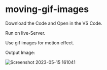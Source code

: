 # moving-gif-images

Download the Code and Open in the VS Code.

Run on live-Server.

Use gif images for motion effect.

Output Image:

![Screenshot 2023-05-15 161041](https://github.com/rohanmr/moving-images/assets/122428641/1ea6eeb2-a3a2-4f14-aa8b-709b34a736d2)
